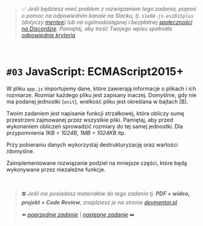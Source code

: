 > :white_check_mark: *Jeśli będziesz mieć problem z rozwiązaniem tego zadania, poproś o pomoc na odpowiednim kanale na Slacku, tj. `s1e08-js-es2015plus` (dotyczy [mentee](https://devmentor.pl/mentoring-javascript/)) lub na ogólnodostępnej i bezpłatnej [społeczności na Discordzie](https://devmentor.pl/discord). Pamiętaj, aby treść Twojego wpisu spełniała [odpowiednie kryteria](https://devmentor.pl/jak-prosic-o-pomoc/).*

&nbsp;

# `#03` JavaScript: ECMAScript2015+

W pliku `app.js` importujemy dane, które zawierają informacje o plikach i ich rozmiarze. Rozmiar każdego pliku jest zapisany inaczej. Domyślnie, gdy nie ma podanej jednostki (`unit`), wielkość pliku jest określana w bajtach [B].

Twoim zadaniem jest napisanie funkcji strzałkowej, która obliczy sumę przestrzeni zajmowanej przez wszystkie pliki. Pamiętaj, aby przed wykonaniem obliczeń sprowadzić rozmiary do tej samej jednostki.
Dla przypomnienia *1KB = 1024B*, *1MB = 1024KB* itp.

Przy pobieraniu danych wykorzystaj destrukturyzację oraz wartości /domyślne.

Zaimplementowane rozwiązanie podziel na mniejsze części, które będą wykonywane przez niezależne funkcje.


&nbsp;
> :no_entry: *Jeśli nie posiadasz materiałów do tego zadania tj. **PDF + wideo, projekt + Code Review**, znajdziesz je na stronie [devmentor.pl](https://devmentor.pl/workshop-js-es2015plus/)*

> :arrow_left: [*poprzednie zadanie*](./../02) | [*następne zadanie*](./../04) :arrow_right:
